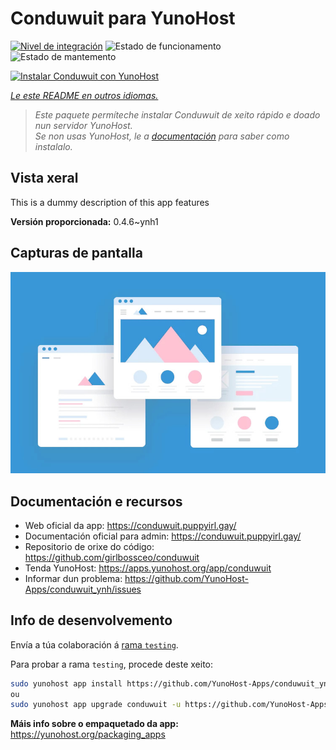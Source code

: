 <!--
NOTA: Este README foi creado automáticamente por <https://github.com/YunoHost/apps/tree/master/tools/readme_generator>
NON debe editarse manualmente.
-->

# Conduwuit para YunoHost

[![Nivel de integración](https://dash.yunohost.org/integration/conduwuit.svg)](https://ci-apps.yunohost.org/ci/apps/conduwuit/) ![Estado de funcionamento](https://ci-apps.yunohost.org/ci/badges/conduwuit.status.svg) ![Estado de mantemento](https://ci-apps.yunohost.org/ci/badges/conduwuit.maintain.svg)

[![Instalar Conduwuit con YunoHost](https://install-app.yunohost.org/install-with-yunohost.svg)](https://install-app.yunohost.org/?app=conduwuit)

*[Le este README en outros idiomas.](./ALL_README.md)*

> *Este paquete permíteche instalar Conduwuit de xeito rápido e doado nun servidor YunoHost.*  
> *Se non usas YunoHost, le a [documentación](https://yunohost.org/install) para saber como instalalo.*

## Vista xeral

This is a dummy description of this app features


**Versión proporcionada:** 0.4.6~ynh1

## Capturas de pantalla

![Captura de pantalla de Conduwuit](./doc/screenshots/example.jpg)

## Documentación e recursos

- Web oficial da app: <https://conduwuit.puppyirl.gay/>
- Documentación oficial para admin: <https://conduwuit.puppyirl.gay/>
- Repositorio de orixe do código: <https://github.com/girlbossceo/conduwuit>
- Tenda YunoHost: <https://apps.yunohost.org/app/conduwuit>
- Informar dun problema: <https://github.com/YunoHost-Apps/conduwuit_ynh/issues>

## Info de desenvolvemento

Envía a túa colaboración á [rama `testing`](https://github.com/YunoHost-Apps/conduwuit_ynh/tree/testing).

Para probar a rama `testing`, procede deste xeito:

```bash
sudo yunohost app install https://github.com/YunoHost-Apps/conduwuit_ynh/tree/testing --debug
ou
sudo yunohost app upgrade conduwuit -u https://github.com/YunoHost-Apps/conduwuit_ynh/tree/testing --debug
```

**Máis info sobre o empaquetado da app:** <https://yunohost.org/packaging_apps>
